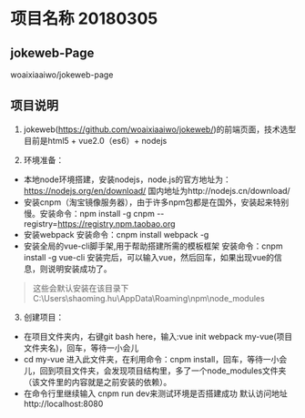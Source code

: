 # 项目名称 20180305
## jokeweb-Page
woaixiaaiwo/jokeweb-page

## 项目说明
1. jokeweb(https://github.com/woaixiaaiwo/jokeweb/)的前端页面，技术选型目前是html5 + vue2.0（es6）+ nodejs

2. 环境准备：
- 本地node环境搭建，安装nodejs，node.js的官方地址为：https://nodejs.org/en/download/ 国内地址为http://nodejs.cn/download/
- 安装cnpm（淘宝镜像服务器），由于许多npm包都是在国外，安装起来特别慢。安装命令：npm install -g cnpm --registry=https://registry.npm.taobao.org
- 安装webpack 安装命令：cnpm install webpack -g
- 安装全局的vue-cli脚手架,用于帮助搭建所需的模板框架 安装命令：cnpm install -g vue-cli    安装完后，可以输入vue，然后回车，如果出现vue的信息，则说明安装成功了。
> 这些会默认安装在该目录下 C:\Users\shaoming.hu\AppData\Roaming\npm\node_modules
3. 创建项目：
- 在项目文件夹内，右键git bash here，输入:vue init webpack my-vue(项目文件夹名)，回车，等待一小会儿
- cd my-vue 进入此文件夹，在利用命令：cnpm install，回车，等待一小会儿，回到项目文件夹，会发现项目结构里，多了一个node_modules文件夹（该文件里的内容就是之前安装的依赖）。
- 在命令行里继续输入 cnpm run dev来测试环境是否搭建成功  默认访问地址http://localhost:8080
